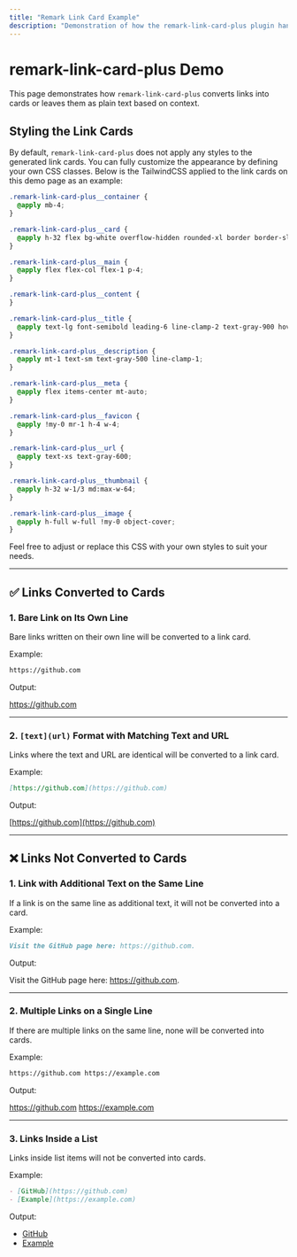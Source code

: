 ```yaml
---
title: "Remark Link Card Example"
description: "Demonstration of how the remark-link-card-plus plugin handles various types of links."
---
```


# remark-link-card-plus Demo

This page demonstrates how `remark-link-card-plus` converts links into cards or leaves them as plain text based on context.

## Styling the Link Cards

By default, `remark-link-card-plus` does not apply any styles to the generated link cards. You can fully customize the appearance by defining your own CSS classes. Below is the TailwindCSS applied to the link cards on this demo page as an example:

```css
.remark-link-card-plus__container {
  @apply mb-4;
}

.remark-link-card-plus__card {
  @apply h-32 flex bg-white overflow-hidden rounded-xl border border-slate-300 hover:bg-slate-100 hover:border-slate-500 transition-colors !no-underline;
}

.remark-link-card-plus__main {
  @apply flex flex-col flex-1 p-4;
}

.remark-link-card-plus__content {
}

.remark-link-card-plus__title {
  @apply text-lg font-semibold leading-6 line-clamp-2 text-gray-900 hover:!text-gray-900;
}

.remark-link-card-plus__description {
  @apply mt-1 text-sm text-gray-500 line-clamp-1;
}

.remark-link-card-plus__meta {
  @apply flex items-center mt-auto;
}

.remark-link-card-plus__favicon {
  @apply !my-0 mr-1 h-4 w-4;
}

.remark-link-card-plus__url {
  @apply text-xs text-gray-600;
}

.remark-link-card-plus__thumbnail {
  @apply h-32 w-1/3 md:max-w-64;
}

.remark-link-card-plus__image {
  @apply h-full w-full !my-0 object-cover;
}
```

Feel free to adjust or replace this CSS with your own styles to suit your needs.

---

## ✅ Links Converted to Cards

### 1. Bare Link on Its Own Line

Bare links written on their own line will be converted to a link card.

Example:

```markdown
https://github.com
```

Output:

https://github.com

---

### 2. `[text](url)` Format with Matching Text and URL

Links where the text and URL are identical will be converted to a link card.

Example:

```markdown
[https://github.com](https://github.com)
```

Output:

[https://github.com](https://github.com)

---

## ❌ Links Not Converted to Cards

### 1. Link with Additional Text on the Same Line

If a link is on the same line as additional text, it will not be converted into a card.

Example:

```markdown
Visit the GitHub page here: https://github.com.
```

Output:

Visit the GitHub page here: https://github.com.

---

### 2. Multiple Links on a Single Line

If there are multiple links on the same line, none will be converted into cards.

Example:

```markdown
https://github.com https://example.com
```

Output:

https://github.com https://example.com

---

### 3. Links Inside a List

Links inside list items will not be converted into cards.

Example:

```markdown
- [GitHub](https://github.com)
- [Example](https://example.com)
```

Output:

- [GitHub](https://github.com)
- [Example](https://example.com)
